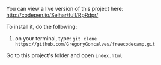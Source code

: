 You can view a live version of this project here: http://codepen.io/Selhar/full/RpRdpr/

To install it, do the following:

1. on your terminal, type: `git clone https://github.com/GregoryGoncalves/freecodecamp.git `

Go to this project's folder and open `index.html`